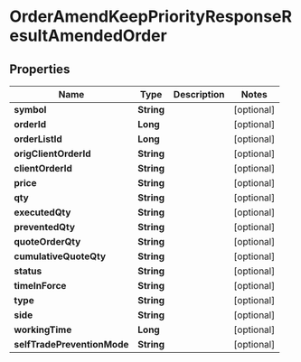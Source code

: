 

# OrderAmendKeepPriorityResponseResultAmendedOrder


## Properties

| Name | Type | Description | Notes |
|------------ | ------------- | ------------- | -------------|
|**symbol** | **String** |  |  [optional] |
|**orderId** | **Long** |  |  [optional] |
|**orderListId** | **Long** |  |  [optional] |
|**origClientOrderId** | **String** |  |  [optional] |
|**clientOrderId** | **String** |  |  [optional] |
|**price** | **String** |  |  [optional] |
|**qty** | **String** |  |  [optional] |
|**executedQty** | **String** |  |  [optional] |
|**preventedQty** | **String** |  |  [optional] |
|**quoteOrderQty** | **String** |  |  [optional] |
|**cumulativeQuoteQty** | **String** |  |  [optional] |
|**status** | **String** |  |  [optional] |
|**timeInForce** | **String** |  |  [optional] |
|**type** | **String** |  |  [optional] |
|**side** | **String** |  |  [optional] |
|**workingTime** | **Long** |  |  [optional] |
|**selfTradePreventionMode** | **String** |  |  [optional] |



